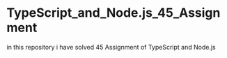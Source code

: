 # TypeScript_and_Node.js_45_Assignment
 in this repository i have solved 45 Assignment of TypeScript and Node.js
